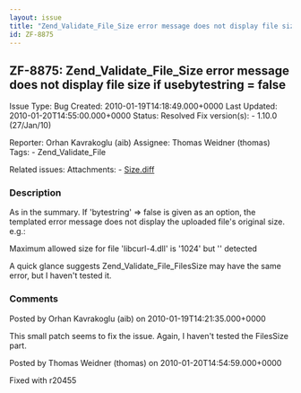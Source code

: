 ```yaml
---
layout: issue
title: "Zend_Validate_File_Size error message does not display file size if usebytestring = false"
id: ZF-8875
---
```


ZF-8875: Zend\_Validate\_File\_Size error message does not display file size if usebytestring = false
-----------------------------------------------------------------------------------------------------

 Issue Type: Bug Created: 2010-01-19T14:18:49.000+0000 Last Updated: 2010-01-20T14:55:00.000+0000 Status: Resolved Fix version(s): - 1.10.0 (27/Jan/10)
 
 Reporter:  Orhan Kavrakoglu (aib)  Assignee:  Thomas Weidner (thomas)  Tags: - Zend\_Validate\_File
 
 Related issues: 
 Attachments: - [Size.diff](/issues/secure/attachment/12645/Size.diff)
 
### Description

As in the summary. If 'bytestring' => false is given as an option, the templated error message does not display the uploaded file's original size. e.g.:

Maximum allowed size for file 'libcurl-4.dll' is '1024' but '' detected

A quick glance suggests Zend\_Validate\_File\_FilesSize may have the same error, but I haven't tested it.

 

 

### Comments

Posted by Orhan Kavrakoglu (aib) on 2010-01-19T14:21:35.000+0000

This small patch seems to fix the issue. Again, I haven't tested the FilesSize part.

 

 

Posted by Thomas Weidner (thomas) on 2010-01-20T14:54:59.000+0000

Fixed with r20455

 

 